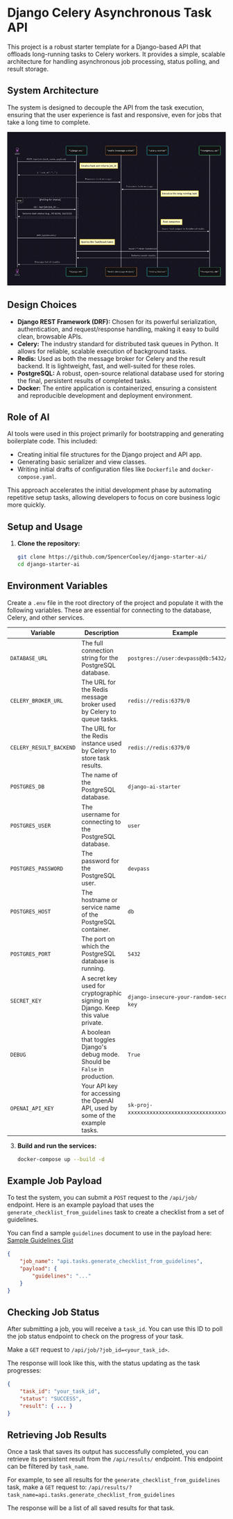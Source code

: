 # Django Celery Asynchronous Task API

This project is a robust starter template for a Django-based API that offloads long-running tasks to Celery workers. It provides a simple, scalable architecture for handling asynchronous job processing, status polling, and result storage.

## System Architecture

The system is designed to decouple the API from the task execution, ensuring that the user experience is fast and responsive, even for jobs that take a long time to complete.

![System Architecture Diagram](./mermaid.png)

## Design Choices

-   **Django REST Framework (DRF):** Chosen for its powerful serialization, authentication, and request/response handling, making it easy to build clean, browsable APIs.
-   **Celery:** The industry standard for distributed task queues in Python. It allows for reliable, scalable execution of background tasks.
-   **Redis:** Used as both the message broker for Celery and the result backend. It is lightweight, fast, and well-suited for these roles.
-   **PostgreSQL:** A robust, open-source relational database used for storing the final, persistent results of completed tasks.
-   **Docker:** The entire application is containerized, ensuring a consistent and reproducible development and deployment environment.

## Role of AI

AI tools were used in this project primarily for bootstrapping and generating boilerplate code. This included:
-   Creating initial file structures for the Django project and API app.
-   Generating basic serializer and view classes.
-   Writing initial drafts of configuration files like `Dockerfile` and `docker-compose.yaml`.

This approach accelerates the initial development phase by automating repetitive setup tasks, allowing developers to focus on core business logic more quickly.

## Setup and Usage

1.  **Clone the repository:**
    ```bash
    git clone https://github.com/SpencerCooley/django-starter-ai/
    cd django-starter-ai
    ```
## Environment Variables

Create a `.env` file in the root directory of the project and populate it with the following variables. These are essential for connecting to the database, Celery, and other services.

| Variable              | Description                                                                                                | Example                                                 |
| --------------------- | ---------------------------------------------------------------------------------------------------------- | ------------------------------------------------------- |
| `DATABASE_URL`        | The full connection string for the PostgreSQL database.                                                    | `postgres://user:devpass@db:5432/avomd`                 |
| `CELERY_BROKER_URL`   | The URL for the Redis message broker used by Celery to queue tasks.                                        | `redis://redis:6379/0`                                  |
| `CELERY_RESULT_BACKEND` | The URL for the Redis instance used by Celery to store task results.                                       | `redis://redis:6379/0`                                  |
| `POSTGRES_DB`         | The name of the PostgreSQL database.                                                                       | `django-ai-starter`                                     |
| `POSTGRES_USER`       | The username for connecting to the PostgreSQL database.                                                    | `user`                                                  |
| `POSTGRES_PASSWORD`   | The password for the PostgreSQL user.                                                                      | `devpass`                                               |
| `POSTGRES_HOST`       | The hostname or service name of the PostgreSQL container.                                                  | `db`                                                    |
| `POSTGRES_PORT`       | The port on which the PostgreSQL database is running.                                                      | `5432`                                                  |
| `SECRET_KEY`          | A secret key used for cryptographic signing in Django. Keep this value private.                            | `django-insecure-your-random-secret-key`                |
| `DEBUG`               | A boolean that toggles Django's debug mode. Should be `False` in production.                              | `True`                                                  |
| `OPENAI_API_KEY`      | Your API key for accessing the OpenAI API, used by some of the example tasks.                              | `sk-proj-xxxxxxxxxxxxxxxxxxxxxxxxxxxxxxxx`              |

3.  **Build and run the services:**
    ```bash
    docker-compose up --build -d
    ```
## Example Job Payload

To test the system, you can submit a `POST` request to the `/api/job/` endpoint. Here is an example payload that uses the `generate_checklist_from_guidelines` task to create a checklist from a set of guidelines.

You can find a sample `guidelines` document to use in the payload here: [Sample Guidelines Gist](https://gist.github.com/SpencerCooley/82b6de8724adedd830cc656af7c45a49)

```json
{
    "job_name": "api.tasks.generate_checklist_from_guidelines",
    "payload": {
        "guidelines": "..."
    }
}
```

## Checking Job Status

After submitting a job, you will receive a `task_id`. You can use this ID to poll the job status endpoint to check on the progress of your task.

Make a `GET` request to `/api/job/?job_id=<your_task_id>`.

The response will look like this, with the status updating as the task progresses:
```json
{
    "task_id": "your_task_id",
    "status": "SUCCESS",
    "result": { ... }
}
```

## Retrieving Job Results

Once a task that saves its output has successfully completed, you can retrieve its persistent result from the `/api/results/` endpoint. This endpoint can be filtered by `task_name`.

For example, to see all results for the `generate_checklist_from_guidelines` task, make a `GET` request to:
`/api/results/?task_name=api.tasks.generate_checklist_from_guidelines`

The response will be a list of all saved results for that task.

